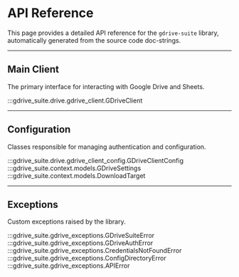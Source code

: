 # API Reference

This page provides a detailed API reference for the `gdrive-suite` library,
automatically generated from the source code doc-strings.

---

## Main Client

The primary interface for interacting with Google Drive and Sheets.

:::gdrive_suite.drive.gdrive_client.GDriveClient

---

## Configuration

Classes responsible for managing authentication and configuration.

:::gdrive_suite.drive.gdrive_client_config.GDriveClientConfig
:::gdrive_suite.context.models.GDriveSettings
:::gdrive_suite.context.models.DownloadTarget

---

## Exceptions

Custom exceptions raised by the library.

:::gdrive_suite.gdrive_exceptions.GDriveSuiteError
:::gdrive_suite.gdrive_exceptions.GDriveAuthError
:::gdrive_suite.gdrive_exceptions.CredentialsNotFoundError
:::gdrive_suite.gdrive_exceptions.ConfigDirectoryError
:::gdrive_suite.gdrive_exceptions.APIError
